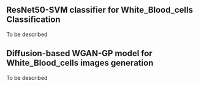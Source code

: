 ## ResNet50-SVM classifier for White_Blood_cells Classification
To be described

## Diffusion-based WGAN-GP model for White_Blood_cells images generation
To be described
